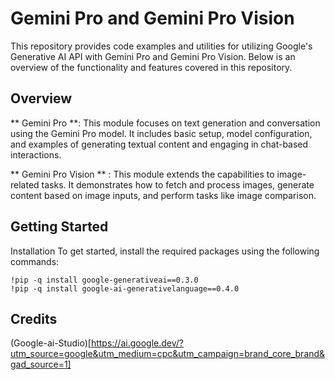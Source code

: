 
# Gemini Pro and Gemini Pro Vision
This repository provides code examples and utilities for utilizing Google's Generative AI API with Gemini Pro and Gemini Pro Vision. Below is an overview of the functionality and features covered in this repository.

## Overview
** Gemini Pro **: This module focuses on text generation and conversation using the Gemini Pro model. It includes basic setup, model configuration, and examples of generating textual content and engaging in chat-based interactions.

** Gemini Pro Vision ** : This module extends the capabilities to image-related tasks. It demonstrates how to fetch and process images, generate content based on image inputs, and perform tasks like image comparison.

## Getting Started
Installation
To get started, install the required packages using the following commands:

```
!pip -q install google-generativeai==0.3.0
!pip -q install google-ai-generativelanguage==0.4.0
```

## Credits
(Google-ai-Studio)[https://ai.google.dev/?utm_source=google&utm_medium=cpc&utm_campaign=brand_core_brand&gad_source=1]
